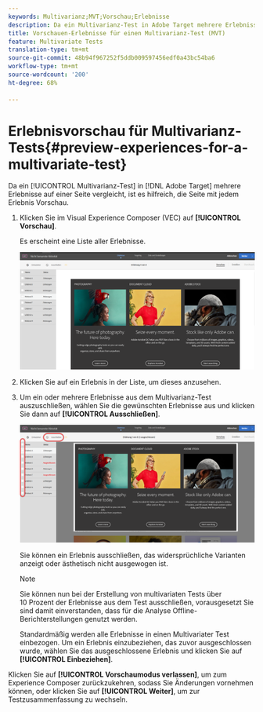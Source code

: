 ```yaml
---
keywords: Multivarianz;MVT;Vorschau;Erlebnisse
description: Da ein Multivarianz-Test in Adobe Target mehrere Erlebnisse auf einer Seite vergleicht, ist es hilfreich, die Seite mit jedem Erlebnis zu Vorschauen.
title: Vorschauen-Erlebnisse für einen Multivarianz-Test (MVT)
feature: Multivariate Tests
translation-type: tm+mt
source-git-commit: 48b94f967252f5ddb009597456edf0a43bc54ba6
workflow-type: tm+mt
source-wordcount: '200'
ht-degree: 68%

---
```



# Erlebnisvorschau für Multivarianz-Tests{#preview-experiences-for-a-multivariate-test}

Da ein [!UICONTROL Multivarianz-Test] in [!DNL Adobe Target] mehrere Erlebnisse auf einer Seite vergleicht, ist es hilfreich, die Seite mit jedem Erlebnis Vorschau.

1. Klicken Sie im Visual Experience Composer (VEC) auf **[!UICONTROL Vorschau]**.

   Es erscheint eine Liste aller Erlebnisse.

   ![](assets/preview.png)

1. Klicken Sie auf ein Erlebnis in der Liste, um dieses anzusehen.

1. Um ein oder mehrere Erlebnisse aus dem Multivarianz-Test auszuschließen, wählen Sie die gewünschten Erlebnisse aus und klicken Sie dann auf **[!UICONTROL Ausschließen]**.

   ![Erlebnisse ausschließen](/help/c-activities/c-multivariate-testing/t-create-multivariate-test/assets/preview-mvt-exclude.png)

   Sie können ein Erlebnis ausschließen, das widersprüchliche Varianten anzeigt oder ästhetisch nicht ausgewogen ist.

   >[!NOTE]
   >
   >Sie können nun bei der Erstellung von multivariaten Tests über 10 Prozent der Erlebnisse aus dem Test ausschließen, vorausgesetzt Sie sind damit einverstanden, dass für die Analyse Offline-Berichterstellungen genutzt werden.

   Standardmäßig werden alle Erlebnisse in einen Multivariater Test einbezogen. Um ein Erlebnis einzubeziehen, das zuvor ausgeschlossen wurde, wählen Sie das ausgeschlossene Erlebnis und klicken Sie auf **[!UICONTROL Einbeziehen]**.

Klicken Sie auf **[!UICONTROL Vorschaumodus verlassen]**, um zum Experience Composer zurückzukehren, sodass Sie Änderungen vornehmen können, oder klicken Sie auf **[!UICONTROL Weiter]**, um zur Testzusammenfassung zu wechseln.

